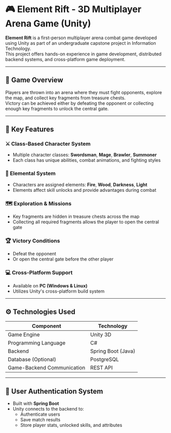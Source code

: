 # 🎮 Element Rift - 3D Multiplayer Arena Game (Unity)

**Element Rift** is a first-person multiplayer arena combat game developed using Unity as part of an undergraduate capstone project in Information Technology.  
This project offers hands-on experience in game development, distributed backend systems, and cross-platform game deployment.

---

## 🧠 Game Overview

Players are thrown into an arena where they must fight opponents, explore the map, and collect key fragments from treasure chests.  
Victory can be achieved either by defeating the opponent or collecting enough key fragments to unlock the central gate.

---

## 🧩 Key Features

### ⚔️ Class-Based Character System
- Multiple character classes: **Swordsman**, **Mage**, **Brawler**, **Summoner**
- Each class has unique abilities, combat animations, and fighting styles

### 🌟 Elemental System
- Characters are assigned elements: **Fire**, **Wood**, **Darkness**, **Light**
- Elements affect skill unlocks and provide advantages during combat

### 🗺️ Exploration & Missions
- Key fragments are hidden in treasure chests across the map
- Collecting all required fragments allows the player to open the central gate

### 🏆 Victory Conditions
- Defeat the opponent
- Or open the central gate before the other player

### 💻 Cross-Platform Support
- Available on **PC (Windows & Linux)**
- Utilizes Unity's cross-platform build system

---

## ⚙️ Technologies Used

| Component                 | Technology             |
|---------------------------|------------------------|
| Game Engine               | Unity 3D               |
| Programming Language      | C#                     |
| Backend                   | Spring Boot (Java)     |
| Database (Optional)       | PostgreSQL             |
| Game-Backend Communication| REST API               |

---

## 🔐 User Authentication System

- Built with **Spring Boot**
- Unity connects to the backend to:
  - Authenticate users
  - Save match results
  - Store player stats, unlocked skills, and attributes
